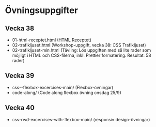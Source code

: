 # Övningsuppgifter

## Vecka 38
- 01-html-receptet.html (HTML Receptet)
- 02-trafikljuset.html (Workshop-uppgift, vecka 38: CSS Trafikljuset)
- 02-trafikljuset-min.html (Tävling: Lös uppgiften med så lite rader som möjligt i HTML och CSS-filerna, inkl. Prettier formatering. Resultat: 58 rader)

## Vecka 39
- css--flexbox-excercises-main/ (Flexbox-övningar)
- code-along/ (Code along flexbox övning onsdag 25/9)

## Vecka 40
- css-rwd-excercises-with-flexbox-main/ (responsiv design-övningar)